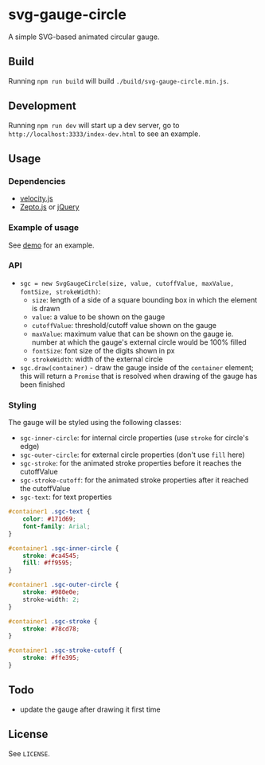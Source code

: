 # svg-gauge-circle

A simple SVG-based animated circular gauge.

## Build

Running `npm run build` will build `./build/svg-gauge-circle.min.js`.

## Development

Running `npm run dev` will start up a dev server, go to `http://localhost:3333/index-dev.html` to see an example.

## Usage

### Dependencies

  * [velocity.js](http://velocityjs.org/)
  * [Zepto.js](http://zeptojs.com/) or [jQuery](https://jquery.com/)

### Example of usage

See [demo](https://0xmjk.github.io/svg-gauge-circle) for an example.

### API

* `sgc = new SvgGaugeCircle(size, value, cutoffValue, maxValue, fontSize, strokeWidth)`:
  * `size`: length of a side of a square bounding box in which the element is drawn
  * `value`: a value to be shown on the gauge
  * `cutoffValue`: threshold/cutoff value shown on the gauge
  * `maxValue`: maximum value that can be shown on the gauge ie. number at which the gauge's external circle would be 100% filled
  * `fontSize`: font size of the digits shown in px
  * `strokeWidth`: width of the external circle
* `sgc.draw(container)` - draw the gauge inside of the `container` element; this will return a `Promise` that is resolved when drawing of the gauge has been finished

### Styling

The gauge will be styled using the following classes:
  * `sgc-inner-circle`: for internal circle properties (use ```stroke``` for circle's edge)
  * `sgc-outer-circle`: for external circle properties (don't use ```fill``` here)
  * `sgc-stroke`: for the animated stroke properties before it reaches the cutoffValue
  * `sgc-stroke-cutoff`: for the animated stroke properties after it reached the cutoffValue
  * `sgc-text`: for text properties

```css
#container1 .sgc-text {
    color: #171d69;
    font-family: Arial;
}

#container1 .sgc-inner-circle {
    stroke: #ca4545;
    fill: #ff9595;
}

#container1 .sgc-outer-circle {
    stroke: #980e0e;
    stroke-width: 2;
}

#container1 .sgc-stroke {
    stroke: #78cd78;
}

#container1 .sgc-stroke-cutoff {
    stroke: #ffe395;
}
```

## Todo

  * update the gauge after drawing it first time

## License

See `LICENSE`.
